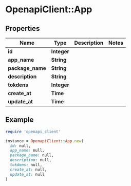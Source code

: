 # OpenapiClient::App

## Properties

| Name | Type | Description | Notes |
| ---- | ---- | ----------- | ----- |
| **id** | **Integer** |  |  |
| **app_name** | **String** |  |  |
| **package_name** | **String** |  |  |
| **description** | **String** |  |  |
| **tokdens** | **Integer** |  |  |
| **create_at** | **Time** |  |  |
| **update_at** | **Time** |  |  |

## Example

```ruby
require 'openapi_client'

instance = OpenapiClient::App.new(
  id: null,
  app_name: null,
  package_name: null,
  description: null,
  tokdens: null,
  create_at: null,
  update_at: null
)
```

